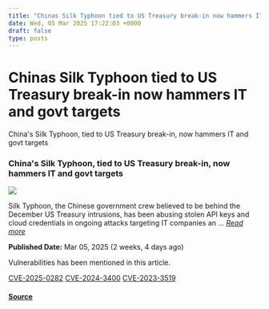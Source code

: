 ```yaml
---
title: "Chinas Silk Typhoon tied to US Treasury break-in now hammers IT and govt targets"
date: Wed, 05 Mar 2025 17:22:03 +0000
draft: false
type: posts
---
```

# Chinas Silk Typhoon tied to US Treasury break-in now hammers IT and govt targets





 China's Silk Typhoon, tied to US Treasury break-in, now hammers IT and govt targets 

### China's Silk Typhoon, tied to US Treasury break-in, now hammers IT and govt targets

![](https://upload.cvefeed.io/news/33654/thumbnail.jpg)

Silk Typhoon, the Chinese government crew believed to be behind the December US Treasury intrusions, has been abusing stolen API keys and cloud credentials in ongoing attacks targeting IT companies an ... [_Read more_](https://go.theregister.com/feed/www.theregister.com/2025/03/05/china_silk_typhoon_update/)

**Published Date:** Mar 05, 2025 (2 weeks, 4 days ago)

Vulnerabilities has been mentioned in this article.

[CVE-2025-0282](https://cvefeed.io/vuln/detail/CVE-2025-0282) [CVE-2024-3400](https://cvefeed.io/vuln/detail/CVE-2024-3400) [CVE-2023-3519](https://cvefeed.io/vuln/detail/CVE-2023-3519)

#### [Source](https://go.theregister.com/feed/www.theregister.com/2025/03/05/china_silk_typhoon_update/)

